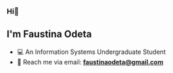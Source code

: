 ### Hi👋
## I'm Faustina Odeta

<!--
**faustinaodetaa/faustinaodetaa** is a ✨ _special_ ✨ repository because its `README.md` (this file) appears on your GitHub profile.

Here are some ideas to get you started:


- 🌱 I’m currently learning ...
- 👯 I’m looking to collaborate on ...
- 🤔 I’m looking for help with ...
- 💬 Ask me about ...
- 📫 How to reach me: ...
- 😄 Pronouns: ...
- ⚡ Fun fact: ...
-->
- 💻 An Information Systems Undergraduate Student
- 📧 Reach me via email: **faustinaodeta@gmail.com**
  
<!-- ![](https://github-readme-stats.vercel.app/api/top-langs/?username=faustinaodetaa&theme=city_lights&include_all_commits=true&count_private=true&layout=compact&langs_count=8) -->

